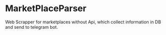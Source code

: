 # MarketPlaceParser
Web Scrapper for marketplaces without Api, which collect information in DB and send to telegram bot.
